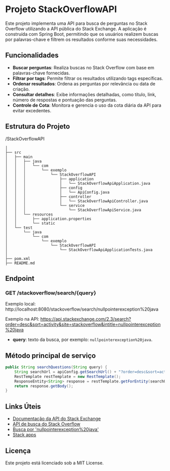 # Projeto StackOverflowAPI

Este projeto implementa uma API para busca de perguntas no Stack Overflow utilizando a API pública do Stack Exchange. A aplicação é construída com Spring Boot, permitindo que os usuários realizem buscas por palavras-chave e filtrem os resultados conforme suas necessidades.

## Funcionalidades

- **Buscar perguntas**: Realiza buscas no Stack Overflow com base em palavras-chave fornecidas.
- **Filtrar por tags**: Permite filtrar os resultados utilizando tags específicas.
- **Ordenar resultados**: Ordena as perguntas por relevância ou data de criação.
- **Consultar detalhes**: Exibe informações detalhadas, como título, link, número de respostas e pontuação das perguntas.
- **Controle de Cota**: Monitora e gerencia o uso da cota diária da API para evitar excedentes.

## Estrutura do Projeto

/StackOverflowAPI
```
│
├── src
│   ├── main
│   │   ├── java
│   │   │   └── com
│   │   │       └── exemplo
│   │   │           └── StackOverflowAPI
│   │   │               ├── application
│   │   │               │   └── StackOverflowApiApplication.java
│   │   │               ├── config
│   │   │               │   └── ApiConfig.java
│   │   │               ├── controller
│   │   │               │   └── StackOverflowApiController.java
│   │   │               └── service
│   │   │                   └── StackOverflowApiService.java
│   │   └── resources
│   │       ├── application.properties
│   │       └── static
│   └── test
│       └── java
│           └── com
│               └── exemplo
│                   └── StackOverflowAPI
│                       └── StackOverflowApiApplicationTests.java
│
├── pom.xml
├── README.md
```

## Endpoint

### GET /stackoverflow/search/{query}

Exemplo local: http://localhost:8080/stackoverflow/search/nullpointerexception%20java

Exemplo na API: https://api.stackexchange.com/2.3/search?order=desc&sort=activity&site=stackoverflow&intitle=nullpointerexception%20java

- **query**: texto da busca, por exemplo: `nullpointerexception%20java`.

## Método principal de serviço
```java
public String searchQuestions(String query) {
    String searchUrl = apiConfig.getSearchUrl() + "?order=desc&sort=activity&site=stackoverflow&intitle=" + query;
    RestTemplate restTemplate = new RestTemplate();
    ResponseEntity<String> response = restTemplate.getForEntity(searchUrl, String.class);
    return response.getBody();
}
```

## Links Úteis

- [Documentação da API do Stack Exchange](https://api.stackexchange.com/)
- [API de busca do Stack Overflow](https://api.stackexchange.com/docs/search)
- [Busca por 'nullpointerexception%20java'](https://api.stackexchange.com/2.3/search?order=desc&sort=activity&site=stackoverflow&intitle=nullpointerexception%20java)
- [Stack apps](https://stackapps.com/users/login)

## Licença

Este projeto está licenciado sob a MIT License.
